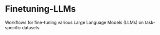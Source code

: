 # Finetuning-LLMs
Workflows for fine-tuning various Large Language Models (LLMs) on task-specific datasets
